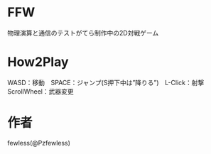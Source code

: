 # FFW
物理演算と通信のテストがてら制作中の2D対戦ゲーム

# How2Play
WASD：移動　SPACE：ジャンプ(S押下中は”降りる”)　L-Click：射撃　ScrollWheel：武器変更

# 作者
fewless(@Pzfewless) 
